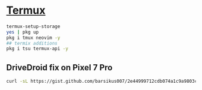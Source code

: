 # [Termux](./)
```bash
termux-setup-storage
yes | pkg up
pkg i tmux neovim -y
## termix additions
pkg i tsu termux-api -y
```
## DriveDroid fix on Pixel 7 Pro
```bash
curl -sL https://gist.github.com/barsikus007/2e44999712cdb074a1c9a9803cad7b8f/raw/ce0bd0e58403d4cbf44a0297fa994a6e1c3fdd7e/fixdd > ~/fixdd && sudo cp fixdd /data/adb/service.d/fixdd && sudo chmod +x /data/adb/service.d/fixdd
```

